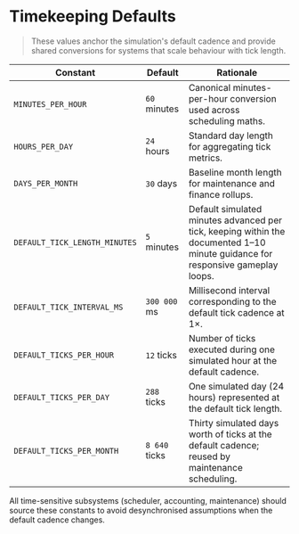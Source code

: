 # Timekeeping Defaults

> These values anchor the simulation's default cadence and provide shared
> conversions for systems that scale behaviour with tick length.

| Constant                      | Default       | Rationale                                                                                                                      |
| ----------------------------- | ------------- | ------------------------------------------------------------------------------------------------------------------------------ |
| `MINUTES_PER_HOUR`            | `60` minutes  | Canonical minutes-per-hour conversion used across scheduling maths.                                                            |
| `HOURS_PER_DAY`               | `24` hours    | Standard day length for aggregating tick metrics.                                                                              |
| `DAYS_PER_MONTH`              | `30` days     | Baseline month length for maintenance and finance rollups.                                                                     |
| `DEFAULT_TICK_LENGTH_MINUTES` | `5` minutes   | Default simulated minutes advanced per tick, keeping within the documented 1–10 minute guidance for responsive gameplay loops. |
| `DEFAULT_TICK_INTERVAL_MS`    | `300 000` ms  | Millisecond interval corresponding to the default tick cadence at 1×.                                                          |
| `DEFAULT_TICKS_PER_HOUR`      | `12` ticks    | Number of ticks executed during one simulated hour at the default cadence.                                                     |
| `DEFAULT_TICKS_PER_DAY`       | `288` ticks   | One simulated day (24 hours) represented at the default tick length.                                                           |
| `DEFAULT_TICKS_PER_MONTH`     | `8 640` ticks | Thirty simulated days worth of ticks at the default cadence; reused by maintenance scheduling.                                 |

All time-sensitive subsystems (scheduler, accounting, maintenance) should source
these constants to avoid desynchronised assumptions when the default cadence
changes.
